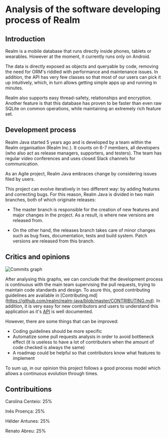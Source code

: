 # Analysis of the software developing process of Realm

## Introduction

Realm is a mobile database that runs directly inside phones, tablets or wearables. However at the moment, it currently runs only on Android.

The data is directly exposed as objects and queryable by code, removing the need for ORM's riddled with performance and maintenance issues. In addition, the API has very few classes so that most of our users can pick it up intuitively, which, in turn allows getting simple apps up and running in minutes.

Realm also supports easy thread-safety, relationships and encryption. Another feature is that this database has proven to be faster than even raw SQLite on common operations, while maintaining an extremely rich feature set.

## Development process

Realm Java started 5 years ago and is developed by a team within the Realm organisation (Realm Inc.). It counts on 6-7 members, all developers (who also act as release managers, supporters, and testers). The team has regular video conferences and uses closed Slack channels for communication.

As an Agile project, Realm Java embraces change by considering issues filed by users.

This project can evolve iteratively in two different way: by adding features and correcting bugs. For this reason, Realm Java is divided in two main branches, both of which originate releases:

 * The master branch is responsible for the creation of new features and major changes in the project. As a result, is where new versions are released from.

 * On the other hand, the releases branch takes care of minor changes such as bug fixes, documentation, tests and build system. Patch versions are released from this branch.

## Critics and opinions

![Commits graph](https://github.com/renatoabreu11/realm-java/blob/master/ESOF-docs/Resources/commits%20graph.png)

After analysing this graphs, we can conclude that the development process is continuous with the main team supervising the pull requests, trying to maintain code standards and design. To asure this, good contributing guidelines are available in [Contributing.md] (https://github.com/realm/realm-java/blob/master/CONTRIBUTING.md). In addition, it is very easy for new contributors and users to understand this application as it's [API](https://realm.io/docs/java/latest/) is well documented.

However, there are some things that can be improved:
* Coding guidelines should be more specific
* Automatize some pull requests analysis in order to avoid bottleneck effect (it is useless to have a lot of contributers when the amount of code checked is always the same)
* A roadmap could be helpful so that contributors know what features to implement

To sum up, in our opinion this project follows a good process model which allows a continuous evolution through times.

## Contribuitions
Carolina Centeio: 25%

Inês Proença: 25%

Hélder Antunes: 25%

Renato Abreu: 25%
